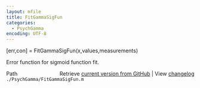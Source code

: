 ```yaml
---
layout: mfile
title: FitGammaSigFun
categories:
  - PsychGamma
encoding: UTF-8
---
```


\[err,con\] = FitGammaSigFun\(x,values,measurements\)

Error function for sigmoid function fit.


<div class="code_header" style="text-align:right;">
  <span style="float:left;">Path&nbsp;&nbsp;</span> <span class="counter">Retrieve <a href=
  "https://raw.github.com/Psychtoolbox-3/Psychtoolbox-3/beta/./PsychGamma/FitGammaSigFun.m">current version from GitHub</a> | View <a href=
  "https://github.com/Psychtoolbox-3/Psychtoolbox-3/commits/beta/./PsychGamma/FitGammaSigFun.m">changelog</a></span>
</div>
<div class="code">
  <code>./PsychGamma/FitGammaSigFun.m</code>
</div>
